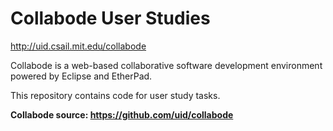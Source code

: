 Collabode User Studies
======================

http://uid.csail.mit.edu/collabode

Collabode is a web-based collaborative software development environment
powered by Eclipse and EtherPad.

This repository contains code for user study tasks.

**Collabode source: https://github.com/uid/collabode**
